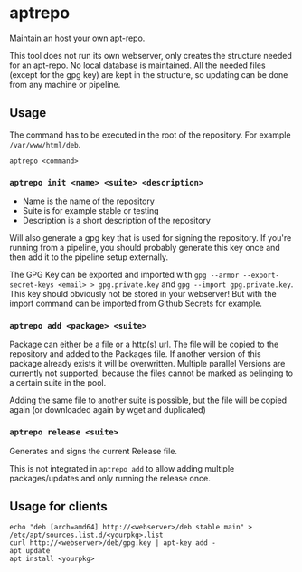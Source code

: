 # aptrepo

Maintain an host your own apt-repo.

This tool does not run its own webserver, only creates the structure needed for an apt-repo.
No local database is maintained. All the needed files (except for the gpg key) are kept in the structure, so updating can be done from any machine or pipeline.

## Usage

The command has to be executed in the root of the repository. For example `/var/www/html/deb`.

`aptrepo <command>`

### `aptrepo init <name> <suite> <description>`

* Name is the name of the repository
* Suite is for example stable or testing
* Description is a short description of the repository

Will also generate a gpg key that is used for signing the repository.
If you're running from a pipeline, you should probably generate this key once and then add it to the pipeline setup externally.

The GPG Key can be exported and imported with `gpg --armor --export-secret-keys <email> > gpg.private.key` and `gpg --import gpg.private.key`.
This key should obviously not be stored in your webserver! But with the import command can be imported from Github Secrets for example.

### `aptrepo add <package> <suite>`

Package can either be a file or a http(s) url. The file will be copied to the repository and added to the Packages file. If another version of this package already exists it will be overwritten. Multiple parallel Versions are currently not supported, because the files cannot be marked as belinging to a certain suite in the pool.

Adding the same file to another suite is possible, but the file will be copied again (or downloaded again by wget and duplicated)

### `aptrepo release <suite>`

Generates and signs the current Release file.

This is not integrated in `aptrepo add` to allow adding multiple packages/updates and only running the release once.

## Usage for clients

```
echo "deb [arch=amd64] http://<webserver>/deb stable main" > /etc/apt/sources.list.d/<yourpkg>.list
curl http://<webserver>/deb/gpg.key | apt-key add -
apt update
apt install <yourpkg>
```
